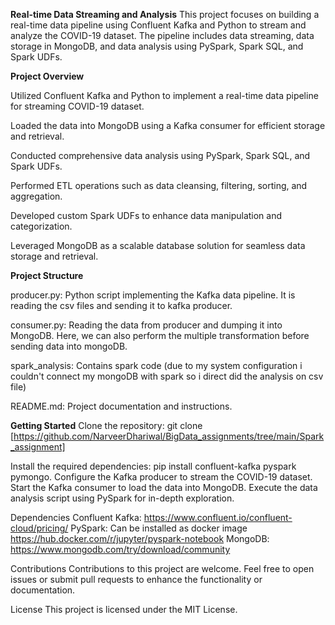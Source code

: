 **Real-time Data Streaming and Analysis**
This project focuses on building a real-time data pipeline using Confluent Kafka and Python to stream and analyze the COVID-19 dataset. 
The pipeline includes data streaming, data storage in MongoDB, and data analysis using PySpark, Spark SQL, and Spark UDFs.

**Project Overview**

Utilized Confluent Kafka and Python to implement a real-time data pipeline for streaming COVID-19 dataset.

Loaded the data into MongoDB using a Kafka consumer for efficient storage and retrieval.

Conducted comprehensive data analysis using PySpark, Spark SQL, and Spark UDFs.

Performed ETL operations such as data cleansing, filtering, sorting, and aggregation.

Developed custom Spark UDFs to enhance data manipulation and categorization.

Leveraged MongoDB as a scalable database solution for seamless data storage and retrieval.

**Project Structure**

producer.py: Python script implementing the Kafka data pipeline. It is reading the csv files and sending it to kafka producer.

consumer.py: Reading the data from producer and dumping it into MongoDB. Here, we can also perform the multiple transformation before sending data into mongoDB.

spark_analysis: Contains spark code (due to my system configuration i couldn't connect my mongoDB with spark so i direct did the analysis on csv file)

README.md: Project documentation and instructions.

**Getting Started**
Clone the repository: git clone [https://github.com/NarveerDhariwal/BigData_assignments/tree/main/Spark_assignment]

Install the required dependencies: pip install confluent-kafka pyspark pymongo.
Configure the Kafka producer to stream the COVID-19 dataset.
Start the Kafka consumer to load the data into MongoDB.
Execute the data analysis script using PySpark for in-depth exploration.

Dependencies
Confluent Kafka: https://www.confluent.io/confluent-cloud/pricing/
PySpark: Can be installed as docker image https://hub.docker.com/r/jupyter/pyspark-notebook
MongoDB: https://www.mongodb.com/try/download/community

Contributions
Contributions to this project are welcome. Feel free to open issues or submit pull requests to enhance the functionality or documentation.

License
This project is licensed under the MIT License.

